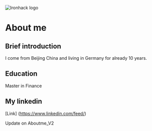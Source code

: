 ![Ironhack logo](https://i.imgur.com/1QgrNNw.png)
# About me
## Brief introduction
I come from Beijing China and living in Germany for already 10 years.

## Education
Master in Finance

## My linkedin
[Link] (https://www.linkedin.com/feed/)

Update on Aboutme_V2
